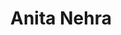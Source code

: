 ---
title: Anita Nehra 
biosmall: "Anita is a 2019 batch student of Government Medical College, Ratlam"
biolarge:
avatar: https://i.postimg.cc/0QJpdwB9/Resized-Image-200-x-200-2023-08-27-11-09-07-1086.webp
multiple: false
---